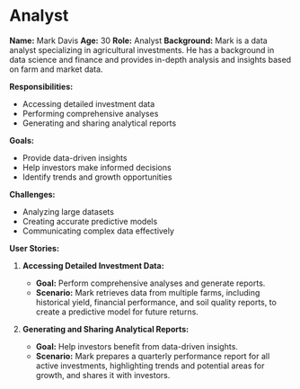 # Analyst

**Name:** Mark Davis
**Age:** 30
**Role:** Analyst
**Background:**
Mark is a data analyst specializing in agricultural investments. He has a background in data science and finance and provides in-depth analysis and insights based on farm and market data.

**Responsibilities:**
- Accessing detailed investment data
- Performing comprehensive analyses
- Generating and sharing analytical reports

**Goals:**
- Provide data-driven insights
- Help investors make informed decisions
- Identify trends and growth opportunities

**Challenges:**
- Analyzing large datasets
- Creating accurate predictive models
- Communicating complex data effectively

**User Stories:**

1. **Accessing Detailed Investment Data:**
   - **Goal:** Perform comprehensive analyses and generate reports.
   - **Scenario:** Mark retrieves data from multiple farms, including historical yield, financial performance, and soil quality reports, to create a predictive model for future returns.

2. **Generating and Sharing Analytical Reports:**
   - **Goal:** Help investors benefit from data-driven insights.
   - **Scenario:** Mark prepares a quarterly performance report for all active investments, highlighting trends and potential areas for growth, and shares it with investors.
